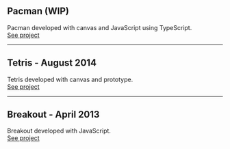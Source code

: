 ## Pacman (WIP)
Pacman developed with canvas and JavaScript using TypeScript.  
[See project](https://thomas-hiron.github.io/pacman/)

---

## Tetris - August 2014
Tetris developed with canvas and prototype.  
[See project](https://thomas-hiron.github.io/tetris/)


---

## Breakout - April 2013
Breakout developed with JavaScript.  
[See project](https://thomas-hiron.github.io/casse-brique/)
